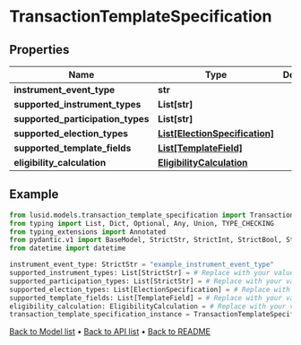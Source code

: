 # TransactionTemplateSpecification

## Properties
Name | Type | Description | Notes
------------ | ------------- | ------------- | -------------
**instrument_event_type** | **str** |  | 
**supported_instrument_types** | **List[str]** |  | 
**supported_participation_types** | **List[str]** |  | 
**supported_election_types** | [**List[ElectionSpecification]**](ElectionSpecification.md) |  | 
**supported_template_fields** | [**List[TemplateField]**](TemplateField.md) |  | 
**eligibility_calculation** | [**EligibilityCalculation**](EligibilityCalculation.md) |  | 
## Example

```python
from lusid.models.transaction_template_specification import TransactionTemplateSpecification
from typing import List, Dict, Optional, Any, Union, TYPE_CHECKING
from typing_extensions import Annotated
from pydantic.v1 import BaseModel, StrictStr, StrictInt, StrictBool, StrictFloat, StrictBytes, Field, validator, ValidationError, conlist, constr
from datetime import datetime

instrument_event_type: StrictStr = "example_instrument_event_type"
supported_instrument_types: List[StrictStr] = # Replace with your value
supported_participation_types: List[StrictStr] = # Replace with your value
supported_election_types: List[ElectionSpecification] = # Replace with your value
supported_template_fields: List[TemplateField] = # Replace with your value
eligibility_calculation: EligibilityCalculation = # Replace with your value
transaction_template_specification_instance = TransactionTemplateSpecification(instrument_event_type=instrument_event_type, supported_instrument_types=supported_instrument_types, supported_participation_types=supported_participation_types, supported_election_types=supported_election_types, supported_template_fields=supported_template_fields, eligibility_calculation=eligibility_calculation)

```

[Back to Model list](../README.md#documentation-for-models) &#8226; [Back to API list](../README.md#documentation-for-api-endpoints) &#8226; [Back to README](../README.md)

